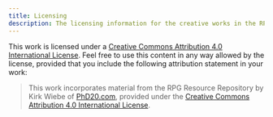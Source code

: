```yaml
---
title: Licensing
description: The licensing information for the creative works in the RPG Resource Repository
---
```


This work is licensed under a [Creative Commons Attribution 4.0 International License](https://creativecommons.org/licenses/by/4.0/). Feel free to use this content in any way allowed by the license, provided that you include the following attribution statement in your work:

> This work incorporates material from the RPG Resource Repository by Kirk Wiebe of [PhD20.com](https://phd20.com), provided under the [Creative Commons Attribution 4.0 International License](https://creativecommons.org/licenses/by/4.0/).